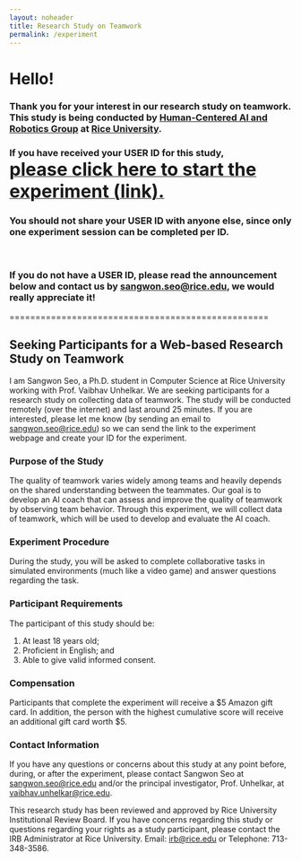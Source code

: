 ```yaml
---
layout: noheader
title: Research Study on Teamwork
permalink: /experiment
---
```

# Hello! 

### Thank you for your interest in our research study on teamwork. This study is being conducted by [Human-Centered AI and Robotics Group](https://unhelkar.github.io/group/) at [Rice University](https://www.rice.edu/).

### If you have received your USER ID for this study, **[<br /><font size="6"> please click here to start the experiment (link).</font>](http://35.164.191.72/)** 
### You should not share your USER ID with anyone else, since only one experiment session can be completed per ID.

<br />

### If you do not have a USER ID, please read the announcement below and contact us by <sangwon.seo@rice.edu>, we would really appreciate it!


==================================================
## Seeking Participants for a Web-based Research Study on Teamwork

I am Sangwon Seo, a Ph.D. student in Computer Science at Rice University working with Prof. Vaibhav Unhelkar. We are seeking participants for a research study on collecting data of teamwork. The study will be conducted remotely (over the internet) and last around 25 minutes. If you are interested, please let me know (by sending an email to <sangwon.seo@rice.edu>) so we can send the link to the experiment webpage and create your ID for the experiment.

### Purpose of the Study
The quality of teamwork varies widely among teams and heavily depends on the shared understanding between the teammates. Our goal is to develop an AI coach that can assess and improve the quality of teamwork by observing team behavior. Through this experiment, we will collect data of teamwork, which will be used to develop and evaluate the AI coach.

### Experiment Procedure
During the study, you will be asked to complete collaborative tasks in simulated environments (much like a video game) and answer questions regarding the task.

### Participant Requirements
The participant of this study should be:
1. At least 18 years old;
2. Proficient in English; and
3. Able to give valid informed consent.

### Compensation
Participants that complete the experiment will receive a $5 Amazon gift card. In addition, the person with the highest cumulative score will receive an additional gift card worth $5.

### Contact Information
If you have any questions or concerns about this study at any point before, during, or after the experiment, please contact Sangwon Seo at <sangwon.seo@rice.edu> and/or the principal investigator, Prof. Unhelkar, at <vaibhav.unhelkar@rice.edu>.

This research study has been reviewed and approved by Rice University Institutional Review Board. If you have concerns regarding this study or questions regarding your rights as a study participant, please contact the IRB Administrator at Rice University. Email: <irb@rice.edu> or Telephone: 713-348-3586.




